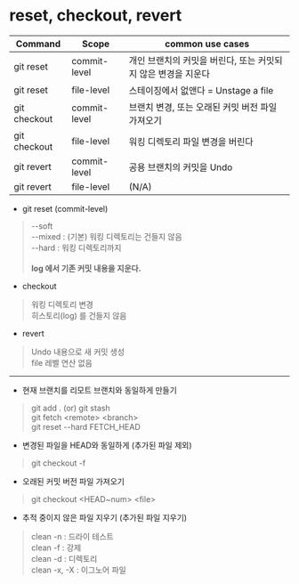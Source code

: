 
# reset, checkout, revert

Command | Scope | common use cases
--------|-------|----------
git reset | commit-level | 개인 브랜치의 커밋을 버린다, 또는 커밋되지 않은 변경을 지운다
git reset | file-level | 스테이징에서 없앤다 = Unstage a file
git checkout | commit-level | 브랜치 변경, 또는 오래된 커밋 버전 파일 가져오기
git checkout | file-level | 워킹 디렉토리 파일 변경을 버린다
git revert | commit-level | 공용 브랜치의 커밋을 Undo
git revert | file-level | \(N/A\)

* git reset (commit-level)  
> --soft  
> --mixed : \(기본\) 워킹 디렉토리는 건들지 않음  
> --hard : 워킹 디렉토리까지  
> <br/>
> **log 에서 기존 커밋 내용을 지운다.**  

* checkout
> 워킹 디렉토리 변경  
> 히스토리\(log\) 를 건들지 않음

* revert
> Undo 내용으로 새 커밋 생성  
> file 레벨 연산 없음

***

* 현재 브랜치를 리모트 브랜치와 동일하게 만들기  
> git add . (or) git stash  
> git fetch \<remote\> \<branch\>  
> git reset --hard FETCH_HEAD

* 변경된 파일을 HEAD와 동일하게 (추가된 파일 제외)
> git checkout -f

* 오래된 커밋 버전 파일 가져오기
> git checkout \<HEAD\~num\> \<file\> 

* 추적 중이지 않은 파일 지우기 (추가된 파일 지우기)
> clean -n : 드라이 테스트  
> clean -f : 강제  
> clean -d : 디렉토리  
> clean -x, -X : 이그노어 파일  
